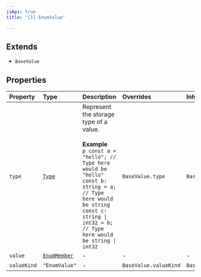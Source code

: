 ```yaml
---
jsApi: true
title: "[I] EnumValue"

---
```

## Extends

- `BaseValue`

## Properties

| Property | Type | Description | Overrides | Inherited from |
| :------ | :------ | :------ | :------ | :------ |
| `type` | [`Type`](../type-aliases/Type.md) | Represent the storage type of a value.<br /><br />**Example**<br />`p const a = "hello"; // Type here would be "hello" const b: string = a;  // Type here would be string const c: string \| int32 = b; // Type here would be string \| int32 ` | `BaseValue.type` | `BaseValue.type` |
| `value` | [`EnumMember`](EnumMember.md) | - | - | - |
| `valueKind` | `"EnumValue"` | - | `BaseValue.valueKind` | `BaseValue.valueKind` |
